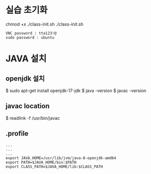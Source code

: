 # 실습 초기화
chmod +x ./class-init.sh
./class-init.sh

```
VNC password : tta123!@
sudo password : ubuntu
```

# JAVA 설치
## openjdk 설치
$ sudo apt-get install openjdk-17-jdk
$ java -version
$ javac -version


## javac location  
$ readlink -f /usr/bin/javac

## .profile
```
...
...
...
export JAVA_HOME=/usr/lib/jvm/java-8-openjdk-amd64
export PATH=$JAVA_HOME/bin:$PATH
export CLASS_PATH=$JAVA_HOME/lib:$CLASS_PATH
```
